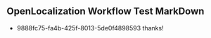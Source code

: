 ## OpenLocalization Workflow Test MarkDown
* 9888fc75-fa4b-425f-8013-5de0f4898593 thanks!

<!--HONumber=Jul16_HO4-->


